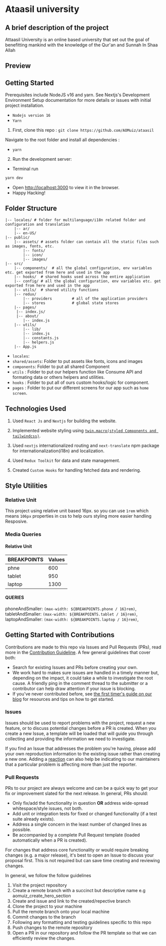 # Ataasil university

## A brief description of the project

Attaasil University is an online based university that set out the goal of benefitting mankind with the knowledge of the Qur'an and Sunnah In Shaa Allah

## Preview

## Getting Started

Prerequisites include NodeJS v16 and yarn. See Nextjs's Development Environment Setup documentation for more details or issues with initial project installation.

- `Nodejs version 16`
- `Yarn`

1. First, clone this repo :
   `git clone https://github.com/AOMuiz/ataasil`

Navigate to the root folder and install all dependencies :

- `yarn`

2. Run the development server:

- Terminal run

```bash
yarn dev
```

- Open [http://localhost:3000](http://localhost:3000) to view it in the browser.
- Happy Hacking!

## Folder Structure

```
|-- locales/ # folder for multilanguage/i18n related folder and configuration and translation
    |-- ar/
    |-- en-US/
|-- public/
    |-- assets/ # assets folder can contain all the static files such as images, fonts, etc.
        |-- fonts/
        |-- icon/
        |-- images/
|-- src/
    |-- components/  # all the global configuration, env variables etc. get exported from here and used in the app
    |-- hooks/  # shared hooks used across the entire application
    |-- config/ # all the global configuration, env variables etc. get exported from here and used in the app
    |-- utils/  # shared utility functions
    |-- redux/
        |-- providers         # all of the application providers
        |-- stores            # global state stores
    |-- pages/
     |-- index.js/
     |-- about/
        |-- index.js
    |-- utils/
        |-- lib/
        |-- index.js
        |-- constants.js
        |-- helpers.js
    |-- App.js
```

- `locales`:
- `shared/assets`: Folder to put assets like fonts, icons and images
- `components`: Folder to put all shared Component
- `utils` : Folder to put our helpers function like Consume API and formating data or others helpers and utilities.
- `hooks` : Folder to put all of ours custom hooks/logic for component.
- `pages` : Folder to put our different screens for our app such as `home screen`.

## Technologies Used

1. Used `React Js` and `Nextjs` for building the website.

2. Implemented website styling using [`twin.macro(styled Components and tailwindcss)`]([https://github.com/ben-rogerson/twin.examples/tree/832a3b5c2fc1c83dad90859f6f5129506e686db8/next-styled-components).

3. Used `nextjs` internationalized routing and `next-translate` npm package for internationalization(i18n) and localization.

4. Used `Redux Toolkit` for data and state management.

5. Created `Custom Hooks` for handling fetched data and rendering.

## Style Utilities

### Relative Unit

This project using relative unit based 16px. so you can use `1rem` which means `106px` properties in css to help ours styling more easier handling Resposive.

### Media Queries

#### Relative Unit

| BREAKPOINTS | Values |
| ----------- | ------ |
| phne        | 600    |
| tablet      | 950    |
| laptop      | 1300   |

#### QUERIES

phoneAndSmaller: `(max-width: ${BREAKPOINTS.phone / 16}rem)`,
tabletAndSmaller: `(max-width: ${BREAKPOINTS.tablet / 16}rem)`,
laptopAndSmaller: `(max-width: ${BREAKPOINTS.laptop / 16}rem)`,

## Getting Started with Contributions

Contributions are made to this repo via Issues and Pull Requests (PRs), read more in the [Contribution Guideline](./CONTRIBUTING.md). A few general guidelines that cover both:

- Search for existing Issues and PRs before creating your own.
- We work hard to makes sure issues are handled in a timely manner but, depending on the impact, it could take a while to investigate the root cause. A friendly ping in the comment thread to the submitter or a contributor can help draw attention if your issue is blocking.
- If you've never contributed before, see [the first timer's guide on our blog](https://auth0.com/blog/a-first-timers-guide-to-an-open-source-project/) for resources and tips on how to get started.

### Issues

Issues should be used to report problems with the project, request a new feature, or to discuss potential changes before a PR is created. When you create a new Issue, a template will be loaded that will guide you through collecting and providing the information we need to investigate.

If you find an Issue that addresses the problem you're having, please add your own reproduction information to the existing issue rather than creating a new one. Adding a [reaction](https://github.blog/2016-03-10-add-reactions-to-pull-requests-issues-and-comments/) can also help be indicating to our maintainers that a particular problem is affecting more than just the reporter.

### Pull Requests

PRs to our project are always welcome and can be a quick way to get your fix or improvement slated for the next release. In general, PRs should:

- Only fix/add the functionality in question **OR** address wide-spread whitespace/style issues, not both.
- Add unit or integration tests for fixed or changed functionality (if a test suite already exists).
- Address a single concern in the least number of changed lines as possible.
- Be accompanied by a complete Pull Request template (loaded automatically when a PR is created).

For changes that address core functionality or would require breaking changes (e.g. a major release), it's best to open an Issue to discuss your proposal first. This is not required but can save time creating and reviewing changes.

In general, we follow the follow guidelines

1. Visit the project repository
2. Create a remote branch with a succinct but descriptive name e.g aomuiz_create_hero_section
3. Create and issue and link to the created/repective branch
4. Clone the project to your machine
5. Pull the remote branch onto your local machine
6. Commit changes to the branch
7. Following any formatting and testing guidelines specific to this repo
8. Push changes to the remote repository
9. Open a PR in our repository and follow the PR template so that we can efficiently review the changes.
